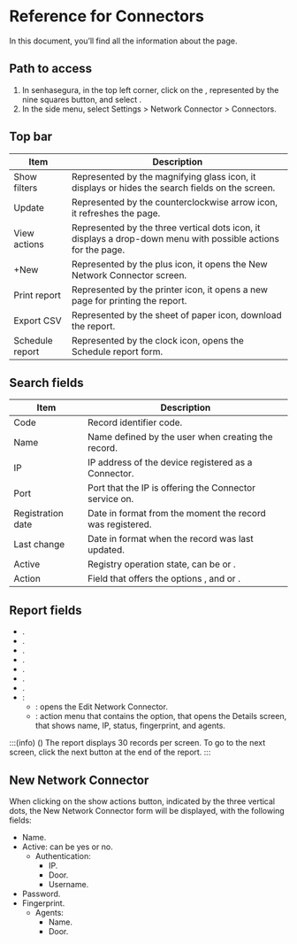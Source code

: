 # Reference for Connectors 

In this document, you’ll find all the information about the  page.

## Path to access

1. In senhasegura, in the top left corner, click on the , represented by the nine squares button, and select .
2. In the side menu, select Settings > Network Connector > Connectors. 

## Top bar

| Item            | Description                                                                                                   |
|-----------------|---------------------------------------------------------------------------------------------------------------|
| Show filters    | Represented by the magnifying glass icon, it displays or hides the search fields on the screen.               |
| Update          | Represented by the counterclockwise arrow icon, it refreshes the page.                                        |
| View actions    | Represented by the three vertical dots icon, it displays a drop-down menu with possible actions for the page. |
| +New        	| Represented by the plus icon, it opens the New Network Connector screen.                                      |
| Print report	| Represented by the printer icon, it opens a new page for printing the report.                                 |
| Export CSV  	| Represented by the sheet of paper icon, download the report.                                                  |
| Schedule report | Represented by the clock icon, opens the Schedule report form.                                                |

## Search fields

| Item              | Description                                                                              |
|-------------------|------------------------------------------------------------------------------------------|
| Code              | Record identifier code.                                                                  |
| Name              | Name defined by the user when creating the record.                                       |
| IP                | IP address of the device registered as a Connector.                                      |
| Port              | Port that the IP is offering the Connector service on.                                   |
| Registration date | Date in  format from the moment the record was registered. |
| Last change       | Date in  format when the record was last updated.          |
| Active            | Registry operation state, can be  or .                                          |
| Action            | Field that offers the options ,  and  or .          |

## Report fields

* .
* .
* .
* .
* .
* .
* .
* :
  * : opens the Edit Network Connector.
  * : action menu that contains the  option, that opens the Details screen, that shows name, IP, status, fingerprint, and agents.

:::(info) ()
The report displays 30 records per screen. To go to the next screen, click the next button at the end of the report.
:::

## New Network Connector

 When clicking on the show actions button, indicated by the three vertical dots, the New Network Connector form will be displayed, with the following fields:

* Name.
* Active: can be yes or no.
  	* Authentication:
 		 * IP.
 		 * Door.
 		 * Username.
 * Password.
 * Fingerprint.
  	* Agents:
  		* Name.
  		* Door.